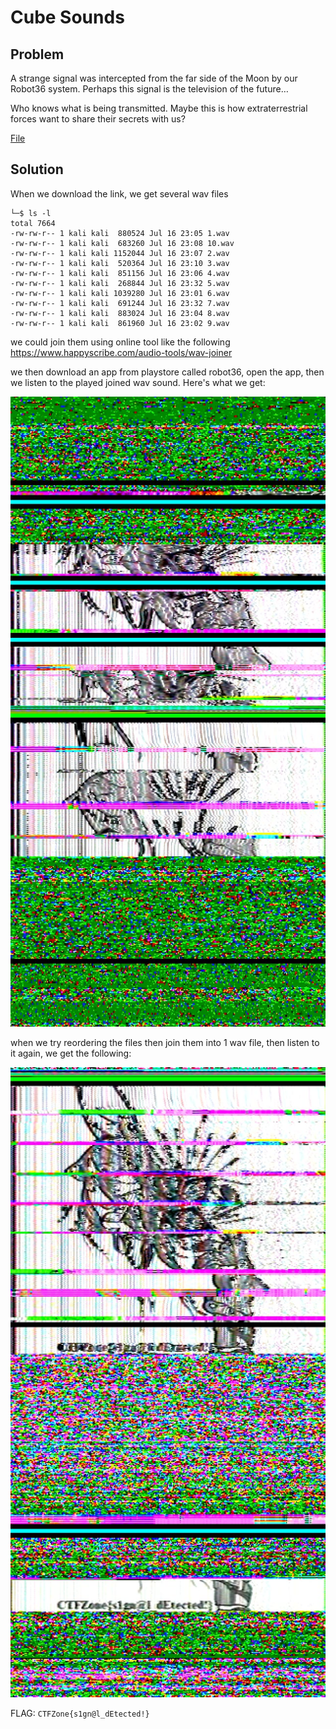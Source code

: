 # Cube Sounds

## Problem

A strange signal was intercepted from the far side of the Moon by our Robot36 system. Perhaps this signal is the television of the future…

Who knows what is being transmitted. Maybe this is how extraterrestrial forces want to share their secrets with us?

[File](https://storage.yandexcloud.net/ctf/CubeSounds.zip.17a6cddc3df7774b99403f01cfb094af)

## Solution

When we download the link, we get several wav files

```
└─$ ls -l
total 7664
-rw-rw-r-- 1 kali kali  880524 Jul 16 23:05 1.wav
-rw-rw-r-- 1 kali kali  683260 Jul 16 23:08 10.wav
-rw-rw-r-- 1 kali kali 1152044 Jul 16 23:07 2.wav
-rw-rw-r-- 1 kali kali  520364 Jul 16 23:10 3.wav
-rw-rw-r-- 1 kali kali  851156 Jul 16 23:06 4.wav
-rw-rw-r-- 1 kali kali  268844 Jul 16 23:32 5.wav
-rw-rw-r-- 1 kali kali 1039280 Jul 16 23:01 6.wav
-rw-rw-r-- 1 kali kali  691244 Jul 16 23:32 7.wav
-rw-rw-r-- 1 kali kali  883024 Jul 16 23:04 8.wav
-rw-rw-r-- 1 kali kali  861960 Jul 16 23:02 9.wav
```

we could join them using online tool like the following https://www.happyscribe.com/audio-tools/wav-joiner

we then download an app from playstore called robot36, open the app, then we listen to the played joined wav sound. Here's what we get:

![unsorted](./assets/unsorted.jpeg)

when we try reordering the files then join them into 1 wav file, then listen to it again, we get the following:

![sorted](./assets/sorted.jpeg)

FLAG: `CTFZone{s1gn@l_dEtected!}`
